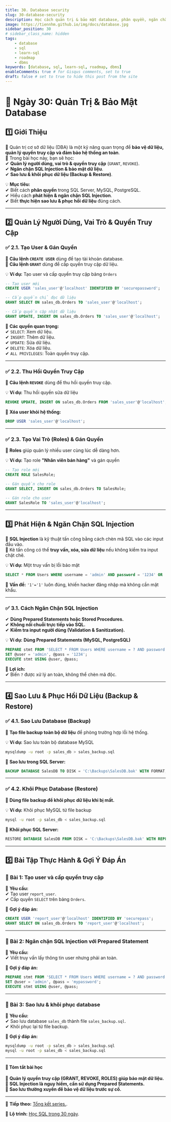 ```yaml
---
title: 30. Database security
slug: 30-database-security
description: Học cách quản trị & bảo mật database, phân quyền, ngăn chặn SQL Injection, sao lưu & khôi phục dữ liệu đúng cách.
image: https://tiennhm.github.io/img/docs/database.jpg
sidebar_position: 30
# sidebar_class_name: hidden
tags:
    - database
    - sql
    - learn-sql
    - roadmap
    - dbms
keywords: [database, sql, learn-sql, roadmap, dbms]
enableComments: true # for Gisqus comments, set to true
draft: false # set to true to hide this post from the site
---
```


# 📌 **Ngày 30: Quản Trị & Bảo Mật Database**  

## **1️⃣ Giới Thiệu**  
🔹 Quản trị cơ sở dữ liệu (DBA) là một kỹ năng quan trọng để **bảo vệ dữ liệu, quản lý quyền truy cập và đảm bảo hệ thống an toàn**.  
🔹 Trong bài học này, bạn sẽ học:  
✔ **Quản lý người dùng, vai trò & quyền truy cập** (`GRANT`, `REVOKE`).  
✔ **Ngăn chặn SQL Injection & bảo mật dữ liệu**.  
✔ **Sao lưu & khôi phục dữ liệu (Backup & Restore)**.  

💡 **Mục tiêu:**  
✔ Biết cách **phân quyền** trong SQL Server, MySQL, PostgreSQL.  
✔ Hiểu cách **phát hiện & ngăn chặn SQL Injection**.  
✔ Biết **thực hiện sao lưu & phục hồi dữ liệu** đúng cách.  

---

## **2️⃣ Quản Lý Người Dùng, Vai Trò & Quyền Truy Cập**  
### ✅ **2.1. Tạo User & Gán Quyền**  
🔹 **Câu lệnh `CREATE USER`** dùng để tạo tài khoản database.  
🔹 **Câu lệnh `GRANT`** dùng để cấp quyền truy cập dữ liệu.  

💡 **Ví dụ:** Tạo user và cấp quyền truy cập bảng `Orders`  
```sql
-- Tạo user mới
CREATE USER 'sales_user'@'localhost' IDENTIFIED BY 'securepassword';

-- Cấp quyền chỉ đọc dữ liệu
GRANT SELECT ON sales_db.Orders TO 'sales_user'@'localhost';

-- Cấp quyền cập nhật dữ liệu
GRANT UPDATE, INSERT ON sales_db.Orders TO 'sales_user'@'localhost';
```
🔹 **Các quyền quan trọng:**  
✔ `SELECT`: Xem dữ liệu.  
✔ `INSERT`: Thêm dữ liệu.  
✔ `UPDATE`: Sửa dữ liệu.  
✔ `DELETE`: Xóa dữ liệu.  
✔ `ALL PRIVILEGES`: Toàn quyền truy cập.  

---

### ✅ **2.2. Thu Hồi Quyền Truy Cập**  
🔹 **Câu lệnh `REVOKE`** dùng để thu hồi quyền truy cập.  

💡 **Ví dụ:** Thu hồi quyền sửa dữ liệu  
```sql
REVOKE UPDATE, INSERT ON sales_db.Orders FROM 'sales_user'@'localhost';
```

🔹 **Xóa user khỏi hệ thống:**  
```sql
DROP USER 'sales_user'@'localhost';
```

---

### ✅ **2.3. Tạo Vai Trò (Roles) & Gán Quyền**  
🔹 **Roles** giúp quản lý nhiều user cùng lúc dễ dàng hơn.  

💡 **Ví dụ:** Tạo role **"Nhân viên bán hàng"** và gán quyền  
```sql
-- Tạo role mới
CREATE ROLE SalesRole;

-- Gán quyền cho role
GRANT SELECT, INSERT ON sales_db.Orders TO SalesRole;

-- Gán role cho user
GRANT SalesRole TO 'sales_user'@'localhost';
```

---

## **3️⃣ Phát Hiện & Ngăn Chặn SQL Injection**  
🔹 **SQL Injection** là kỹ thuật tấn công bằng cách chèn mã SQL vào các input đầu vào.  
🔹 Kẻ tấn công có thể **truy vấn, xóa, sửa dữ liệu** nếu không kiểm tra input chặt chẽ.  

💡 **Ví dụ:** Một truy vấn bị lỗi bảo mật  
```sql
SELECT * FROM Users WHERE username = 'admin' AND password = '1234' OR '1'='1';
```
🔹 **Vấn đề:** `'1'='1'` luôn đúng, khiến hacker đăng nhập mà không cần mật khẩu.  

---

### ✅ **3.1. Cách Ngăn Chặn SQL Injection**  
✔ **Dùng Prepared Statements hoặc Stored Procedures.**  
✔ **Không nối chuỗi trực tiếp vào SQL.**  
✔ **Kiểm tra input người dùng (Validation & Sanitization).**  

💡 **Ví dụ:** **Dùng Prepared Statements (MySQL, PostgreSQL)**  
```sql
PREPARE stmt FROM 'SELECT * FROM Users WHERE username = ? AND password = ?';
SET @user = 'admin', @pass = '1234';
EXECUTE stmt USING @user, @pass;
```
🔹 **Lợi ích:**  
✔ Biến `?` được xử lý an toàn, không thể chèn mã độc.  

---

## **4️⃣ Sao Lưu & Phục Hồi Dữ Liệu (Backup & Restore)**  
### ✅ **4.1. Sao Lưu Database (Backup)**  
🔹 **Tạo file backup toàn bộ dữ liệu** để phòng trường hợp lỗi hệ thống.  

💡 **Ví dụ:** Sao lưu toàn bộ database MySQL  
```bash
mysqldump -u root -p sales_db > sales_backup.sql
```

🔹 **Sao lưu trong SQL Server:**  
```sql
BACKUP DATABASE SalesDB TO DISK = 'C:\Backups\SalesDB.bak' WITH FORMAT;
```

---

### ✅ **4.2. Khôi Phục Database (Restore)**  
🔹 **Dùng file backup để khôi phục dữ liệu khi bị mất.**  

💡 **Ví dụ:** Khôi phục MySQL từ file backup  
```bash
mysql -u root -p sales_db < sales_backup.sql
```

🔹 **Khôi phục SQL Server:**  
```sql
RESTORE DATABASE SalesDB FROM DISK = 'C:\Backups\SalesDB.bak' WITH REPLACE;
```

---

## **5️⃣ Bài Tập Thực Hành & Gợi Ý Đáp Án**  
### 🔹 **Bài 1: Tạo user và cấp quyền truy cập**  
📌 **Yêu cầu:**  
✔ Tạo user `report_user`.  
✔ Cấp quyền `SELECT` trên bảng `Orders`.  

📝 **Gợi ý đáp án:**  
```sql
CREATE USER 'report_user'@'localhost' IDENTIFIED BY 'securepass';
GRANT SELECT ON sales_db.Orders TO 'report_user'@'localhost';
```

---

### 🔹 **Bài 2: Ngăn chặn SQL Injection với Prepared Statement**  
📌 **Yêu cầu:**  
✔ Viết truy vấn lấy thông tin user nhưng phải an toàn.  

📝 **Gợi ý đáp án:**  
```sql
PREPARE stmt FROM 'SELECT * FROM Users WHERE username = ? AND password = ?';
SET @user = 'admin', @pass = 'mypassword';
EXECUTE stmt USING @user, @pass;
```

---

### 🔹 **Bài 3: Sao lưu & khôi phục database**  
📌 **Yêu cầu:**  
✔ Sao lưu database `sales_db` thành file `sales_backup.sql`.  
✔ Khôi phục lại từ file backup.  

📝 **Gợi ý đáp án:**  
```bash
mysqldump -u root -p sales_db > sales_backup.sql
mysql -u root -p sales_db < sales_backup.sql
```

---

#### 📌 **Tóm tắt bài học**
🔹 **Quản lý quyền truy cập (GRANT, REVOKE, ROLES) giúp bảo mật dữ liệu.**  
🔹 **SQL Injection là nguy hiểm, cần sử dụng Prepared Statements.**  
🔹 **Sao lưu thường xuyên để bảo vệ dữ liệu trước sự cố.**  

---

🚀 **Tiếp theo:** [Tổng kết series.](99.%20Summary.md).

📌 **Lộ trình:** [Học SQL trong 30 ngày](00.%2030-Day%20SQL%20Learning%20Roadmap.md).